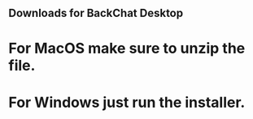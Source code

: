 ## Downloads for BackChat Desktop

# For MacOS make sure to unzip the file.
# For Windows just run the installer.
